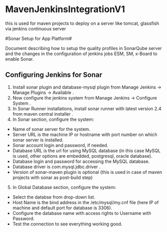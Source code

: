 MavenJenkinsIntegrationV1
=========================

this is used for maven projects to deploy on a server like tomcat, glassfish via jenkins continuous server


#Sonar Setup for App Platform#

Document describing how to setup the quality profiles in SonarQube server and the changes in the configuration of jenkins jobs ESM, SM, x-Board to enable Sonar.



## Configuring Jenkins for Sonar ##
1. Install sonar plugin and database-mysql plugin from Manage Jenkins -> Manage Plugins -> Available .
2. Now configure the jenkins system from Manage Jenkins -> Configure System .
3. In Sonar Runner installations, install sonar runner with latest version 2.4 from maven central installer . 
4. In Sonar section, configure the system:
- Name of sonar server for the system.
- Server URL is the machine IP or hostname with port number on which sonar server is installed.
- Sonar account login and password, if needed.
- Database URL is the url for using MySQL database (in this case MySQL is used, other options are embedded, postgresql, oracle database).
- Database login and password for accessing the MySQL database.
- Database driver is com.mysql.jdbc.driver .
- Version of sonar-maven plugin is optional (this is used in case of maven projects with sonar as post-build step) 

5. In Global Database section, configure the system:
- Select the databse from drop-down list.
- Host Name is the bind address in the /etc/mysql/my.cnf file (here IP of machine and default port for database is 3306).
- Configure the database name with access rights to Username with Password.
- Test the connection to see everything working good.
